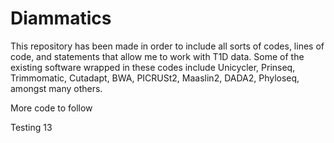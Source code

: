 # Diammatics
This repository has been made in order to include all sorts of codes, lines of code, and statements that allow me to work with T1D data. Some of the existing software wrapped in these codes include Unicycler, Prinseq, Trimmomatic, Cutadapt, BWA, PICRUSt2, Maaslin2, DADA2, Phyloseq, amongst many others.

More code to follow

Testing 13
